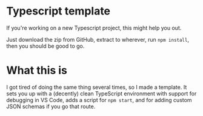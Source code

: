 # Typescript template
If you're working on a new Typescript project, this might help you out.

Just download the zip from GitHub, extract to wherever,
run `npm install`, then you should be good to go.


# What this is
I got tired of doing the same thing several times, so I made a template.
It sets you up with a (decently) clean TypeScript environment with support for debugging in VS Code,
adds a script for `npm start`, and for adding custom JSON schemas if you go that route.